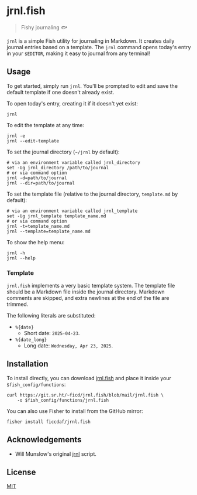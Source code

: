 # jrnl.fish

> Fishy journaling 🐟

`jrnl` is a simple Fish utility for journaling in Markdown. It creates daily
journal entries based on a template. The `jrnl` command opens today's entry in
your `$EDITOR`, making it easy to journal from any terminal!

## Usage

To get started, simply run `jrnl`. You'll be prompted to edit and save the
default template if one doesn't already exist.

To open today's entry, creating it if it doesn't yet exist:

```fish
jrnl
```

To edit the template at any time:

```fish
jrnl -e
jrnl --edit-template
```

To set the journal directory (`~/jrnl` by default):

```fish
# via an environment variable called jrnl_directory
set -Ug jrnl_directory /path/to/journal
# or via command option
jrnl -d=path/to/journal
jrnl --dir=path/to/journal
```

To set the template file (relative to the journal directory, `template.md` by
default):

```fish
# via an environment variable called jrnl_template
set -Ug jrnl_template template_name.md
# or via command option
jrnl -t=template_name.md
jrnl --template=template_name.md
```

To show the help menu:

```fish
jrnl -h
jrnl --help
```

### Template

`jrnl.fish` implements a very basic template system. The template file should be
a Markdown file inside the journal directory. Markdown comments are skipped, and
extra newlines at the end of the file are trimmed.

The following literals are substituted:

- `%{date}`
  - Short date: `2025-04-23`.
- `%{date_long}`
  - Long date: `Wednesday, Apr 23, 2025`.

## Installation

To install directly, you can download [jrnl.fish](./functions/jrnl.fish) and
place it inside your `$fish_config/functions`:

```fish
curl https://git.sr.ht/~ficd/jrnl.fish/blob/mail/jrnl.fish \
    -o $fish_config/functions/jrnl.fish
```

You can also use Fisher to install from the GitHub mirror:

```fish
fisher install ficcdaf/jrnl.fish
```

## Acknowledgements

- Will Munslow's original [jrnl](https://github.com/subterrane/jrnl) script.

## License

[MIT](./LICENSE)
